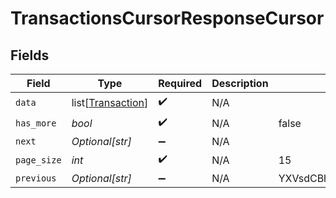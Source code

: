 # TransactionsCursorResponseCursor


## Fields

| Field                                                   | Type                                                    | Required                                                | Description                                             | Example                                                 |
| ------------------------------------------------------- | ------------------------------------------------------- | ------------------------------------------------------- | ------------------------------------------------------- | ------------------------------------------------------- |
| `data`                                                  | list[[Transaction](../../models/shared/transaction.md)] | :heavy_check_mark:                                      | N/A                                                     |                                                         |
| `has_more`                                              | *bool*                                                  | :heavy_check_mark:                                      | N/A                                                     | false                                                   |
| `next`                                                  | *Optional[str]*                                         | :heavy_minus_sign:                                      | N/A                                                     |                                                         |
| `page_size`                                             | *int*                                                   | :heavy_check_mark:                                      | N/A                                                     | 15                                                      |
| `previous`                                              | *Optional[str]*                                         | :heavy_minus_sign:                                      | N/A                                                     | YXVsdCBhbmQgYSBtYXhpbXVtIG1heF9yZXN1bHRzLol=            |